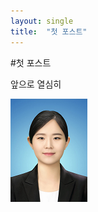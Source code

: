 ```yaml
---
layout: single
title:  "첫 포스트"
---
```


#첫 포스트

앞으로 열심히 

![jyh](../images/2022-01-20-test/jyh.png)
